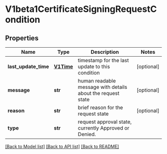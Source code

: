 # V1beta1CertificateSigningRequestCondition

## Properties
Name | Type | Description | Notes
------------ | ------------- | ------------- | -------------
**last_update_time** | [**V1Time**](V1Time.md) | timestamp for the last update to this condition | [optional] 
**message** | **str** | human readable message with details about the request state | [optional] 
**reason** | **str** | brief reason for the request state | [optional] 
**type** | **str** | request approval state, currently Approved or Denied. | 

[[Back to Model list]](../README.md#documentation-for-models) [[Back to API list]](../README.md#documentation-for-api-endpoints) [[Back to README]](../README.md)


